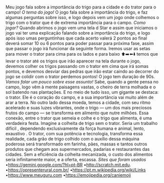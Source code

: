 Meu jogo fala sobre a importância do trigo para a cidade e do trator para o campo!
*O tema do jogo!*
O jogo fala sobre a importância do trigo, e faz algumas perguntas sobre isso, e logo depois vem um jogo onde colhemos o trigo com o trator que é de extrema importância para o campo.
*Como jogar?*
Quando abrimos o jogo vem uma tela d Star e assim que iniciamos o jogo vai ter uma explicação falando sobre a importância do trigo, e logo após isso umas perguntinhas que cada acerto valerá 2 pontos ao final deverá somar 10 ou 6 pontos para poder passar para próxima fase, assim que passar o jogo irá funcionar da seguinte forma.
Iremos usar as setas para mover o trator para cima para os lados e para baixo
⬆️➡️⬅️⬇️
temos que levar o trator até os trigos que irão aparecer na tela durante o jogo, devemos colher os trigos passando cm o trator em cima que irá somas pontos, e devemos desviar das pedras que irão estar caindo ao decorrer do jogo se colidir com o trator perdemos pontos! O jogo tem duração de 90s.
*Vamos falar um pouco sobre esse assunto!*
Sabe, quando a gente pensa no campo, logo vêm à mente paisagens vastas, o cheiro de terra molhada e o sol batendo nas plantações. E no meio de tudo isso, um gigante se destaca: o trator. Ele é o coração do campo, e a sua importância vai muito além de arar a terra. No outro lado dessa moeda, temos a cidade, com seu ritmo acelerado e suas luzes vibrantes, onde o trigo — um dos mais preciosos frutos do campo — se transforma em alimento que nutre milhões. Essa conexão, entre o trator que semeia e colhe e o trigo que alimenta, é uma verdadeira festa.
Imagine a colheita de trigo sem o trator. Seria um trabalho difícil , dependendo exclusivamente da força humana e animal, lento, exaustivo . O trator, com sua potência e tecnologia, transforma essa realidade, cada grão de trigo colhido com o auxílio dessa máquina poderosa será transformado em farinha, pães, massas e tantos outros produtos que chegam aos supermercados, padarias e restaurantes das cidades. Sem a eficiência da colheita mecanizada, o custo dos alimentos seria infinitamente maior, e a oferta, escassa.
*Sites que foram usados*
•https://gemini.google.com/?hl=pt-BR
•http://scratch.mit.edu.
•https://opresenterural.com.br/
•https://pt.m.wikipedia.org/wiki/Links
•https://www.meuguru.com
•https://emojipedia.org/caniemoji
